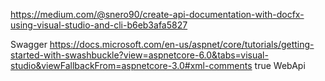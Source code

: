 https://medium.com/@snero90/create-api-documentation-with-docfx-using-visual-studio-and-cli-b6eb3afa5827

Swagger
https://docs.microsoft.com/en-us/aspnet/core/tutorials/getting-started-with-swashbuckle?view=aspnetcore-6.0&tabs=visual-studio&viewFallbackFrom=aspnetcore-3.0#xml-comments
<GenerateDocumentationFile>true</GenerateDocumentationFile>
<DocumentationFile>WebApi</DocumentationFile>